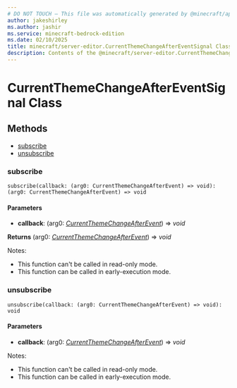 ```yaml
---
# DO NOT TOUCH — This file was automatically generated by @minecraft/api-docs-generator, to report problems file an issue at https://github.com/Mojang/minecraft-scripting-libraries
author: jakeshirley
ms.author: jashir
ms.service: minecraft-bedrock-edition
ms.date: 02/10/2025
title: minecraft/server-editor.CurrentThemeChangeAfterEventSignal Class
description: Contents of the @minecraft/server-editor.CurrentThemeChangeAfterEventSignal class.
---
```

# CurrentThemeChangeAfterEventSignal Class

## Methods
- [subscribe](#subscribe)
- [unsubscribe](#unsubscribe)

### **subscribe**
`
subscribe(callback: (arg0: CurrentThemeChangeAfterEvent) => void): (arg0: CurrentThemeChangeAfterEvent) => void
`

#### **Parameters**
- **callback**: (arg0: [*CurrentThemeChangeAfterEvent*](CurrentThemeChangeAfterEvent.md)) => *void*

**Returns** (arg0: [*CurrentThemeChangeAfterEvent*](CurrentThemeChangeAfterEvent.md)) => *void*
  
Notes:
- This function can't be called in read-only mode.
- This function can be called in early-execution mode.

### **unsubscribe**
`
unsubscribe(callback: (arg0: CurrentThemeChangeAfterEvent) => void): void
`

#### **Parameters**
- **callback**: (arg0: [*CurrentThemeChangeAfterEvent*](CurrentThemeChangeAfterEvent.md)) => *void*
  
Notes:
- This function can't be called in read-only mode.
- This function can be called in early-execution mode.
